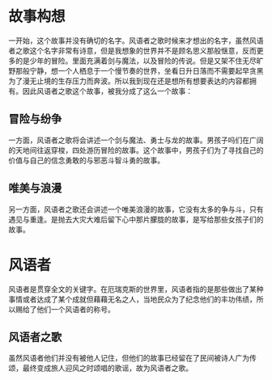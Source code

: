 # 故事构想

一开始，这个故事并没有确切的名字。风语者之歌时候来才想出的名字，虽然风语者之歌这个名字非常有诗意，但是我想象的世界并不是顾名思义那般惬意，反而更多的是少年的冒险。里面充满着剑与魔法，以及冒险的传说。但是又架不住无尽旷野那般宁静，想一个人栖息于一个慢节奏的世界，坐看日升日落而不需要起早贪黑为了漫无止境的生存压力而奔波。所以我到现在还是想所有想要表达的内容都拥有。因此风语者之歌这个故事，被我分成了这么一个故事：

## 冒险与纷争

一方面，风语者之歌将会讲述一个剑与魔法、勇士与龙的故事。男孩子吗们在广阔的天地间往返穿梭，四处游历冒险的故事。这个故事中，男孩子们为了寻找自己的价值与自己的信念勇敢的与邪恶斗智斗勇的故事。

## 唯美与浪漫



另一方面，风语者之歌还会讲述一个唯美浪漫的故事，它没有太多的争与斗，只有遇见与重逢。是抛去大灾大难后留下心中那片朦胧的故事，是写给那些女孩子们的故事。

# 风语者

风语者是贯穿全文的关键字。在厄瑞克斯的世界里，风语者指的是那些做出了某种事情或者达成了某个成就但藉藉无名之人，当地民众为了纪念他们的丰功伟绩，所以赐给了他们一个风语者的称号。

## 风语者之歌

虽然风语者他们并没有被他人记住，但他们的故事已经留在了民间被诗人广为传颂，最终变成旅人迎风之时颂唱的歌谣，故为风语者之歌。